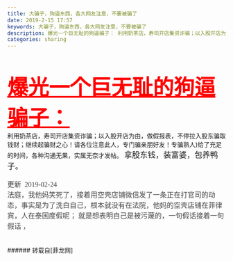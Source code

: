 ```yaml
---
title: 大骗子，狗逼东西，各大网友注意，不要被骗了
date: 2019-2-15 17:57
keywords: 大骗子，狗逼东西，各大网友注意，不要被骗了
description: 爆光一个巨无耻的狗逼骗子： 利用奶茶店，寿司开店集资诈骗；以入股开店为由，做假报表，不停拉入股东骗取钱财；继续起骗财之心！请各位注意此人，专门骗亲朋好友！专骗熟人)给了充足的时间，各种沟通无果，实属无奈才发帖。 拿股东钱，装富婆，包养鸭子。更新  2019-02-24 法庭，我他妈笑死了，接着用空壳店铺微信发了一条正在打官司的动态，事实是为了洗白自己，根本就没有在法院，他妈的空壳店铺在菲律宾，人在泰国度假呢； 就是想表明自己是被污蔑的，一句假话接着一句假话 ，
categories: sharing
---
```

<td class="t_f" id="postmessage_3020449">

<br/>
<br/>
<strong><font size="7"><img alt="" border="0" onclick="" onmouseover="" smilieid="132" src="static/image/smiley/default/huffy.gif"/><img alt="" border="0" onclick="" onmouseover="" smilieid="132" src="static/image/smiley/default/huffy.gif"/><img alt="" border="0" onclick="" onmouseover="" smilieid="132" src="static/image/smiley/default/huffy.gif"/><font color="#ff0000"><u>爆光一个巨无耻的狗逼骗子：</u></font> </font></strong><br/>
利用奶茶店，寿司开店集资诈骗；以入股开店为由，做假报表，不停拉入股东骗取钱财；继续起骗财之心！请各位注意此人，专门骗亲朋好友！专骗熟人)给了充足的时间，各种沟通无果，实属无奈才发帖。 <font size="4">拿股东钱，装富婆，包养鸭子。</font><br/>
<br/>
<font color="#444444"><font face="微软雅黑"><font style="font-size:16px">更新  2019-02-24 </font></font></font><br/>
<font color="#444444"><font face="微软雅黑"><font style="font-size:16px">法庭，我他妈笑死了，接着用空壳店铺微信发了一条正在打官司的动态，事实是为了洗白自己，根本就没有在法院，他妈的空壳店铺在菲律宾，人在泰国度假呢； 就是想表明自己是被污蔑的，一句假话接着一句假话 ，</font></font></font><font face="微软雅黑"><font color="#444444"><font style="font-size:16px"><br/>
</font></font></font><br/>
<br/>
</td>
###### 转载自[菲龙网]